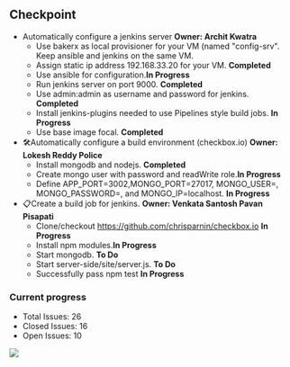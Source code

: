 ## <b>Checkpoint</b>
*  Automatically configure a jenkins server <b>Owner: Archit Kwatra</b>
    - Use bakerx as local provisioner for your VM (named "config-srv"</b>. Keep ansible and jenkins on the same VM.
    - Assign static ip address 192.168.33.20 for your VM. <b>Completed</b>
    - Use ansible for configuration.<b>In Progress</b>
    - Run jenkins server on port 9000. <b>Completed</b>
    - Use admin:admin as username and password for jenkins. <b>Completed</b>
    - Install jenkins-plugins needed to use Pipelines style build jobs. <b>In Progress</b>
    - Use base image focal. <b>Completed</b>
* 🛠️Automatically configure a build environment (checkbox.io)   <b>Owner: Lokesh Reddy Police </b>
    * Install mongodb and nodejs. <b>Completed</b>
    * Create mongo user with password and readWrite role.<b>In Progress</b>
    * Define APP_PORT=3002,MONGO_PORT=27017, MONGO_USER=<user>, MONGO_PASSWORD=<pass>, and MONGO_IP=localhost. <b>In Progress</b>
* 📋Create a build job for jenkins. <b>Owner: Venkata Santosh Pavan Pisapati</b>
    * Clone/checkout https://github.com/chrisparnin/checkbox.io <b>In Progress</b>
    * Install npm modules.<b>In Progress</b>
    * Start mongodb. <b>To Do</b>
    * Start server-side/site/server.js. <b>To Do</b>
    * Successfully pass npm test <b>In Progress</b>

### Current progress
- Total Issues: 26
- Closed Issues: 16
- Open Issues: 10

![](https://github.ncsu.edu/cscdevops-spring2021/DEVOPS-10/blob/master/kanban.PNG)<br>
